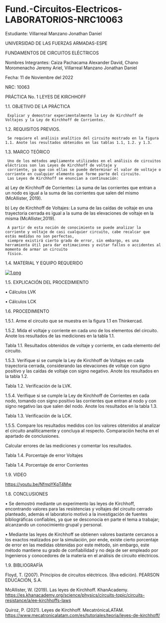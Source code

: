 # Fund.-Circuitos-Electricos-LABORATORIOS-NRC10063

Estudiante: Villarreal Manzano Jonathan Daniel

UNIVERSIDAD DE LAS FUERZAS ARMADAS-ESPE

FUNDAMENTOS DE CIRCUITOS ELÉCTRICOS	

Nombres Integrantes: Caiza Pachacama Alexander David, Chano Moromenacho Jeremy Ariel, Villarreal Manzano Jonathan Daniel

Fecha: 11 de Noviembre del 2022

NRC: 10063


PRÁCTICA No. 1 LEYES DE KIRCHHOFF


1.1. OBJETIVO DE LA PRÁCTICA

     Explicar y demostrar experimentalmente la Ley de Kirchhoff de Voltajes y la Ley de Kirchhoff de Corrientes.
     
1.2. REQUISITOS PREVIOS.

     Se requiere el análisis analítico del circuito mostrado en la figura 1.1. Anote los resultados obtenidos en las tablas 1.1, 1.2. y 1.3.
     
1.3. MARCO TEÓRICO

     Uno de los métodos ampliamente utilizados en el análisis de circuitos eléctricos son las Leyes de Kirchhoff de voltaje y 
     corriente, ya que con ellas se puede determinar el valor de voltaje o corriente en cualquier elemento que forme parte del circuito. 
     Las Leyes de Kirchhoff se enuncian a continuación:
     
a) Ley de Kirchhoff de Corrientes: La suma de las corrientes que entran a un nodo es igual a la suma de las corrientes que salen del mismo 
(McAllister, 2019).

b) Ley de Kirchhoff de Voltajes: La suma de las caídas de voltaje en una trayectoria cerrada es igual a la suma de las elevaciones de voltaje en la misma 
(McAllister,2019).

     A partir de esta noción de conocimiento se puede analizar la corriente y voltaje de casi cualquier circuito, cabe recalcar que estás medidas no son perfectas,
     siempre existirá cierto grado de error, sin embargo, es una herramienta útil para dar estimaciones y evitar fallos o accidentes al momento de armar un circuito
     físico.
     
1.4. MATERIAL Y EQUIPO REQUERIDO

[![1.png](https://i.postimg.cc/pdF30q1w/1.png)](https://postimg.cc/XZn2qcWL)

1.5. EXPLICACIÓN DEL PROCEDIMIENTO

•	Cálculos LVK
 
 
•	Cálculos LCK
 
 
1.6. PROCEDIMIENTO

1.5.1. Arme el circuito que se muestra en la figura 1.1 en Thinkercad.
 
1.5.2. Mida el voltaje y corriente en cada uno de los elementos del circuito. Anote los resultados de las mediciones en la tabla 1.1.
 
Tabla 1.1. Resultados obtenidos de voltaje y corriente, en cada elemento del circuito.

1.5.3. Verifique si se cumple la Ley de Kirchhoff de Voltajes en cada trayectoria cerrada, considerando las elevaciones de voltaje 
con signo positivo y las caídas de voltaje con signo negativo. Anote los resultados en la tabla 1.2.

Tabla 1.2. Verificación de la LVK.

1.5.4. Verifique si se cumple la Ley de Kirchhoff de Corrientes en cada nodo, tomando con signo positivo las corrientes que entran 
al nodo y con signo negativo las que salen del nodo. Anote los resultados en la tabla 1.3.

Tabla 1.3. Verificación de la LCK.

1.5.5. Compare los resultados medidos con los valores obtenidos al analizar el circuito analíticamente y concluya al respecto.
Comparación hecha en el apartado de conclusiones. 

Calcular errores de las mediciones y comentar los resultados.

Tabla 1.4. Porcentaje de error Voltajes

Tabla 1.4. Porcentaje de error Corrientes

1.9. VIDEO

https://youtu.be/NfmpYKpT4Mw 

1.8. CONCLUSIONES

•     Se demostró mediante un experimento las leyes de Kirchhoff, encontrando valores para las resistencias y voltajes del circuito 
cerrado planteado, además el laboratorio motivó a la investigación de fuentes bibliográficas confiables, ya que se desconocía en parte 
el tema a trabajar; alcanzando un conocimiento grupal y personal. 

•	 Mediante las leyes de Kirchhoff se obtienen valores bastante cercanos a los exactos realizados por la simulación, por ende, 
existe cierto porcentaje de error en las medidas obtenidas por este método, sin embargo, este método mantiene su grado de confiabilidad 
y no deja de ser empleado por Ingenieros y conocedores de la materia en el análisis de circuito eléctricos.  

1.9. BIBLIOGRAFÍA

Floyd, T. (2007). Principios de circuitos eléctricos. (8va edición). PEARSON EDUCACIÓN, S.A.

McAllister, W. (2019). Las leyes de Kirchhoff. KhanAcademy. https://es.khanacademy.org/science/physics/circuits-topic/circuits-resistance/a/ee-kirchhoffs-laws 

Quiroz, P. (2021). Leyes de Kirchhoff. MecatrónicaLATAM. https://www.mecatronicalatam.com/es/tutoriales/teoria/leyes-de-kirchhoff/

